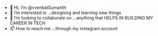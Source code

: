 - 👋 Hi, I’m @vvenkatSumanth
- 👀 I’m interested in ...designing and learning new things
-  💞️ I’m looking to collaborate on ...anything that HELPS IN BUILDING MY CAREER IN TECH
- 📫 How to reach me ...through my instagram account

<!---
vvenkatSumanth/vvenkatSumanth is a ✨ special ✨ repository because its `README.md` (this file) appears on your GitHub profile.
You can click the Preview link to take a look at your changes.
--->

